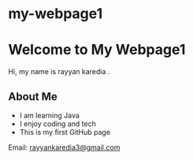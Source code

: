 # my-webpage1
# Welcome to My Webpage1

Hi, my name is rayyan karedia .

## About Me

- I am learning Java
- I enjoy coding and tech
- This is my first GitHub page


Email: rayyankaredia3@gmail.com
